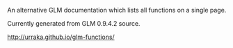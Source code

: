 An alternative GLM documentation which lists all functions on a single page.

Currently generated from GLM 0.9.4.2 source.

http://urraka.github.io/glm-functions/
